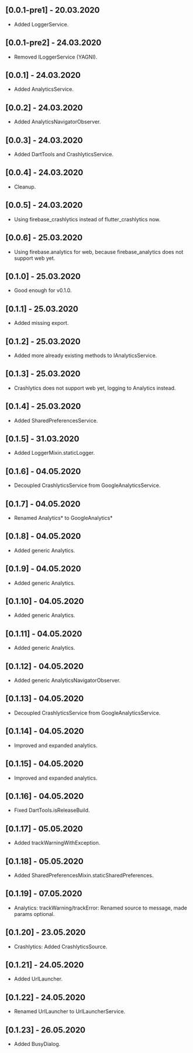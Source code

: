 ## [0.0.1-pre1] - 20.03.2020

* Added LoggerService.

## [0.0.1-pre2] - 24.03.2020 

* Removed ILoggerService (YAGNI).

## [0.0.1] - 24.03.2020 

* Added AnalyticsService.

## [0.0.2] - 24.03.2020 

* Added AnalyticsNavigatorObserver.

## [0.0.3] - 24.03.2020 

* Added DartTools and CrashlyticsService.

## [0.0.4] - 24.03.2020 

* Cleanup.

## [0.0.5] - 24.03.2020

* Using firebase_crashlytics instead of flutter_crashlytics now.

## [0.0.6] - 25.03.2020

* Using firebase.analytics for web, because firebase_analytics does not support web yet.

## [0.1.0] - 25.03.2020

* Good enough for v0.1.0.

## [0.1.1] - 25.03.2020

* Added missing export.

## [0.1.2] - 25.03.2020

* Added more already existing methods to IAnalyticsService.

## [0.1.3] - 25.03.2020

* Crashlytics does not support web yet, logging to Analytics instead.

## [0.1.4] - 25.03.2020

* Added SharedPreferencesService.

## [0.1.5] - 31.03.2020

* Added LoggerMixin.staticLogger.

## [0.1.6] - 04.05.2020

* Decoupled CrashlyticsService from GoogleAnalyticsService.

## [0.1.7] - 04.05.2020

* Renamed Analytics* to GoogleAnalytics*

## [0.1.8] - 04.05.2020

* Added generic Analytics.

## [0.1.9] - 04.05.2020

* Added generic Analytics.

## [0.1.10] - 04.05.2020

* Added generic Analytics.

## [0.1.11] - 04.05.2020

* Added generic Analytics.

## [0.1.12] - 04.05.2020

* Added generic AnalyticsNavigatorObserver.

## [0.1.13] - 04.05.2020

* Decoupled CrashlyticsService from GoogleAnalyticsService.

## [0.1.14] - 04.05.2020

* Improved and expanded analytics.

## [0.1.15] - 04.05.2020

* Improved and expanded analytics.

## [0.1.16] - 04.05.2020

* Fixed DartTools.isReleaseBuild.

## [0.1.17] - 05.05.2020

* Added trackWarningWithException.

## [0.1.18] - 05.05.2020

* Added SharedPreferencesMixin.staticSharedPreferences.

## [0.1.19] - 07.05.2020

* Analytics: trackWarning/trackError: Renamed source to message, made params optional.

## [0.1.20] - 23.05.2020

* Crashlytics: Added CrashlyticsSource.

## [0.1.21] - 24.05.2020

* Added UrlLauncher.

## [0.1.22] - 24.05.2020

* Renamed UrlLauncher to UrlLauncherService.

## [0.1.23] - 26.05.2020

* Added BusyDialog.
